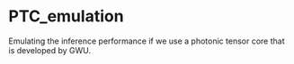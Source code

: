 # PTC_emulation
Emulating the inference performance if we use a photonic tensor core that is developed by GWU.
